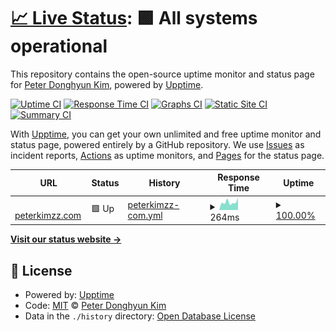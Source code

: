 # [📈 Live Status](https://upptime.peterkimzz.com): <!--live status--> **🟩 All systems operational**

This repository contains the open-source uptime monitor and status page for [Peter Donghyun Kim](peterkimzz.com), powered by [Upptime](https://github.com/upptime/upptime).

[![Uptime CI](https://github.com/peterkimzz/upptime/workflows/Uptime%20CI/badge.svg)](https://github.com/peterkimzz/upptime/actions?query=workflow%3A%22Uptime+CI%22)
[![Response Time CI](https://github.com/peterkimzz/upptime/workflows/Response%20Time%20CI/badge.svg)](https://github.com/peterkimzz/upptime/actions?query=workflow%3A%22Response+Time+CI%22)
[![Graphs CI](https://github.com/peterkimzz/upptime/workflows/Graphs%20CI/badge.svg)](https://github.com/peterkimzz/upptime/actions?query=workflow%3A%22Graphs+CI%22)
[![Static Site CI](https://github.com/peterkimzz/upptime/workflows/Static%20Site%20CI/badge.svg)](https://github.com/peterkimzz/upptime/actions?query=workflow%3A%22Static+Site+CI%22)
[![Summary CI](https://github.com/peterkimzz/upptime/workflows/Summary%20CI/badge.svg)](https://github.com/peterkimzz/upptime/actions?query=workflow%3A%22Summary+CI%22)

With [Upptime](https://upptime.js.org), you can get your own unlimited and free uptime monitor and status page, powered entirely by a GitHub repository. We use [Issues](https://github.com/peterkimzz/upptime/issues) as incident reports, [Actions](https://github.com/peterkimzz/upptime/actions) as uptime monitors, and [Pages](https://upptime.peterkimzz.com) for the status page.

<!--start: status pages-->
<!-- This summary is generated by Upptime (https://github.com/upptime/upptime) -->
<!-- Do not edit this manually, your changes will be overwritten -->
<!-- prettier-ignore -->
| URL | Status | History | Response Time | Uptime |
| --- | ------ | ------- | ------------- | ------ |
| <img alt="" src="https://icons.duckduckgo.com/ip3/peterkimzz.com.ico" height="13"> [peterkimzz.com](http://peterkimzz.com) | 🟩 Up | [peterkimzz-com.yml](https://github.com/peterkimzz/upptime/commits/HEAD/history/peterkimzz-com.yml) | <details><summary><img alt="Response time graph" src="./graphs/peterkimzz-com/response-time-week.png" height="20"> 264ms</summary><br><a href="https://upptime.peterkimzz.com/history/peterkimzz-com"><img alt="Response time 318" src="https://img.shields.io/endpoint?url=https%3A%2F%2Fraw.githubusercontent.com%2Fpeterkimzz%2Fupptime%2FHEAD%2Fapi%2Fpeterkimzz-com%2Fresponse-time.json"></a><br><a href="https://upptime.peterkimzz.com/history/peterkimzz-com"><img alt="24-hour response time 148" src="https://img.shields.io/endpoint?url=https%3A%2F%2Fraw.githubusercontent.com%2Fpeterkimzz%2Fupptime%2FHEAD%2Fapi%2Fpeterkimzz-com%2Fresponse-time-day.json"></a><br><a href="https://upptime.peterkimzz.com/history/peterkimzz-com"><img alt="7-day response time 264" src="https://img.shields.io/endpoint?url=https%3A%2F%2Fraw.githubusercontent.com%2Fpeterkimzz%2Fupptime%2FHEAD%2Fapi%2Fpeterkimzz-com%2Fresponse-time-week.json"></a><br><a href="https://upptime.peterkimzz.com/history/peterkimzz-com"><img alt="30-day response time 253" src="https://img.shields.io/endpoint?url=https%3A%2F%2Fraw.githubusercontent.com%2Fpeterkimzz%2Fupptime%2FHEAD%2Fapi%2Fpeterkimzz-com%2Fresponse-time-month.json"></a><br><a href="https://upptime.peterkimzz.com/history/peterkimzz-com"><img alt="1-year response time 308" src="https://img.shields.io/endpoint?url=https%3A%2F%2Fraw.githubusercontent.com%2Fpeterkimzz%2Fupptime%2FHEAD%2Fapi%2Fpeterkimzz-com%2Fresponse-time-year.json"></a></details> | <details><summary><a href="https://upptime.peterkimzz.com/history/peterkimzz-com">100.00%</a></summary><a href="https://upptime.peterkimzz.com/history/peterkimzz-com"><img alt="All-time uptime 100.00%" src="https://img.shields.io/endpoint?url=https%3A%2F%2Fraw.githubusercontent.com%2Fpeterkimzz%2Fupptime%2FHEAD%2Fapi%2Fpeterkimzz-com%2Fuptime.json"></a><br><a href="https://upptime.peterkimzz.com/history/peterkimzz-com"><img alt="24-hour uptime 100.00%" src="https://img.shields.io/endpoint?url=https%3A%2F%2Fraw.githubusercontent.com%2Fpeterkimzz%2Fupptime%2FHEAD%2Fapi%2Fpeterkimzz-com%2Fuptime-day.json"></a><br><a href="https://upptime.peterkimzz.com/history/peterkimzz-com"><img alt="7-day uptime 100.00%" src="https://img.shields.io/endpoint?url=https%3A%2F%2Fraw.githubusercontent.com%2Fpeterkimzz%2Fupptime%2FHEAD%2Fapi%2Fpeterkimzz-com%2Fuptime-week.json"></a><br><a href="https://upptime.peterkimzz.com/history/peterkimzz-com"><img alt="30-day uptime 100.00%" src="https://img.shields.io/endpoint?url=https%3A%2F%2Fraw.githubusercontent.com%2Fpeterkimzz%2Fupptime%2FHEAD%2Fapi%2Fpeterkimzz-com%2Fuptime-month.json"></a><br><a href="https://upptime.peterkimzz.com/history/peterkimzz-com"><img alt="1-year uptime 100.00%" src="https://img.shields.io/endpoint?url=https%3A%2F%2Fraw.githubusercontent.com%2Fpeterkimzz%2Fupptime%2FHEAD%2Fapi%2Fpeterkimzz-com%2Fuptime-year.json"></a></details>

<!--end: status pages-->

[**Visit our status website →**](https://upptime.peterkimzz.com)

## 📄 License

- Powered by: [Upptime](https://github.com/upptime/upptime)
- Code: [MIT](./LICENSE) © [Peter Donghyun Kim](peterkimzz.com)
- Data in the `./history` directory: [Open Database License](https://opendatacommons.org/licenses/odbl/1-0/)
